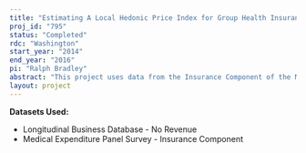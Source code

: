 ```yaml
---
title: "Estimating A Local Hedonic Price Index for Group Health Insurance"
proj_id: "795"
status: "Completed"
rdc: "Washington"
start_year: "2014"
end_year: "2016"
pi: "Ralph Bradley"
abstract: "This project uses data from the Insurance Component of the Medical Expenditure Panel Survey (MEPS-IC) in conjunction with the Longitudinal Business Database to develop a methodology to construct a quality-and-risk-adjusted hedonic price index for health insurance premiums. The hedonic price index will be an estimate of the premium level in a local geographic market in a particular year, holding quality and risk constant. Since this project will also examine the role that geography plays in setting these premiums, the estimated premiums will be used to test whether insurance prices differ across local geographic markets. In so doing, this project will also examine the factors that affect health insurance premiums and will develop a method to impute for non-response based on these factors."
layout: project
---
```


**Datasets Used:**

  - Longitudinal Business Database - No Revenue 
  - Medical Expenditure Panel Survey - Insurance Component 

